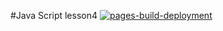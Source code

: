 #Java Script lesson4
[![pages-build-deployment](https://github.com/olgasolda/js-lesson4/actions/workflows/pages/pages-build-deployment/badge.svg)](https://github.com/olgasolda/js-lesson4/actions/workflows/pages/pages-build-deployment)
